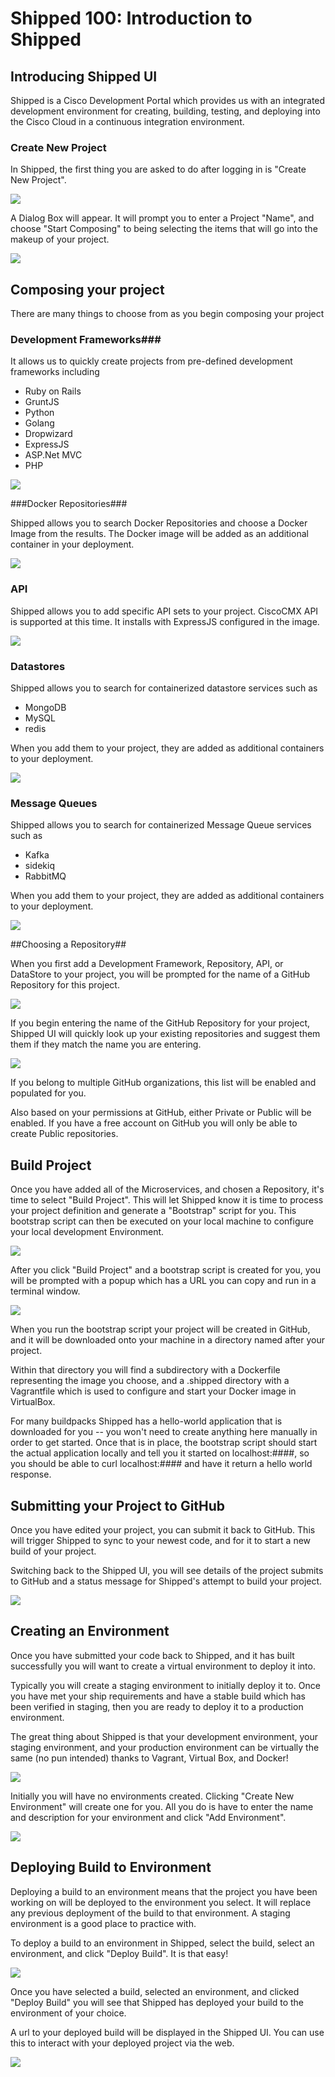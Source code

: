 # Shipped 100: Introduction to Shipped  #

 
## Introducing Shipped UI ##

Shipped is a Cisco Development Portal which provides us with an integrated development environment for creating, building, testing, and deploying into the Cisco Cloud in a continuous integration environment. 

### Create New Project ###

In Shipped, the first thing you are asked to do after logging in is "Create New Project".

![](posts/files/shipped-100-intro-shipped/createproject.png)

A Dialog Box will appear. It will prompt you to enter a Project "Name", and choose "Start Composing" to being selecting the items that will go into the makeup of your project. 

![](posts/files/shipped-100-intro-shipped/startcomposing.png)

## Composing your project

There are many things to choose from as you begin composing your project

### Development Frameworks###

It allows us to quickly create projects from pre-defined development frameworks including

* Ruby on Rails
* GruntJS
* Python
* Golang
* Dropwizard
* ExpressJS
* ASP.Net MVC
* PHP

![](posts/files/shipped-100-intro-shipped/compose_develop.png)

###Docker Repositories###

Shipped allows you to search Docker Repositories and choose a Docker Image from the results. The Docker image will be added as an additional container in your deployment.

![](posts/files/shipped-100-intro-shipped/compose_respositories.png)

### API ###

Shipped allows you to add specific API sets to your project. CiscoCMX API is supported at this time. It installs with ExpressJS configured in the image.

![](posts/files/shipped-100-intro-shipped/compose_apis.png)

### Datastores ###

Shipped allows you to search for containerized datastore services such as

* MongoDB
* MySQL
* redis

When you add them to your project, they are added as additional containers to your deployment.

![](posts/files/shipped-100-intro-shipped/compose_datastores.png)

### Message Queues ###

Shipped allows you to search for containerized Message Queue services such as

* Kafka
* sidekiq
* RabbitMQ

When you add them to your project, they are added as additional containers to your deployment.

![](posts/files/shipped-100-intro-shipped/compose_messagequeues.png)

##Choosing a Repository##

When you first add a Development Framework, Repository, API, or DataStore to your project, you will be prompted for the name of a GitHub Repository for this project.

![](posts/files/shipped-100-intro-shipped/choose_repository.png)

If you begin entering the name of the GitHub Repository for your project, Shipped UI will quickly look up your existing repositories and suggest them them if they match the name you are entering. 

![](posts/files/shipped-100-intro-shipped/enter_repository_name.png)

If you belong to multiple GitHub organizations, this list will be enabled and populated for you.

Also based on your permissions at GitHub, either Private or Public will be enabled. If you have a free account on GitHub you will only be able to create Public repositories.

## Build Project

Once you have added all of the Microservices, and chosen a Repository, it's time to select "Build Project". This will let Shipped know it is time to process your project definition and generate a "Bootstrap" script for you. This bootstrap script can then be executed on your local machine to configure your local development Environment.

![](posts/files/shipped-100-intro-shipped/readytobuild.png)

After you click "Build Project" and a bootstrap script is created for you, you will be prompted with a popup which has a URL you can copy and run in a terminal window.

![](posts/files/shipped-100-intro-shipped/letsgetsetup.png)

When you run the bootstrap script your project will be created in GitHub, and it will be downloaded onto your machine in a directory named after your project.

Within that directory you will find a subdirectory with a Dockerfile representing the image you choose, and a .shipped directory with a Vagrantfile which is used to configure and start your Docker image in VirtualBox.


For many buildpacks Shipped has a hello-world application that is downloaded for you -- you won't need to create anything here manually in order to get started. Once that is in place, the bootstrap script should start the actual application locally and tell you it started on localhost:####, so you should be able to curl localhost:#### and have it return a hello world response.

## Submitting your Project to GitHub

Once you have edited your project, you can submit it back to GitHub. This will trigger Shipped to sync to your newest code, and for it to start a new build of your project.

Switching back to the Shipped UI, you will see details of the project submits to GitHub and a status message for Shipped's attempt to build your project.

![](posts/files/shipped-100-intro-shipped/shipped_ui_post_submit_and_build.png)

## Creating an Environment

Once you have submitted your code back to Shipped, and it has built successfully you will want to create a virtual environment to deploy it into. 

Typically you will create a staging environment to initially deploy it to. Once you have met your ship requirements and have a stable build which has been verified in staging, then you are ready to deploy it to a production environment.

The great thing about Shipped is that your development environment, your staging environment, and your production environment can be virtually the same (no pun intended) thanks to Vagrant, Virtual Box, and Docker!

![](posts/files/shipped-100-intro-shipped/no_environment_created.png)

Initially you will have no environments created. Clicking "Create New Environment" will create one for you. All you do is have to enter the name and description for your environment and click "Add Environment".

![](posts/files/shipped-100-intro-shipped/enter_environment_name.png)

## Deploying Build to Environment

Deploying a build to an environment means that the project you have been working on will be deployed to the environment you select. It will replace any previous deployment of the build to that environment. A staging environment is a good place to practice with.

To deploy a build to an environment in Shipped, select the build, select an environment, and click "Deploy Build". It is that easy!


![](posts/files/shipped-100-intro-shipped/deploy_build_to_environmet.png)

Once you have selected a build, selected an environment, and clicked "Deploy Build" you will see that Shipped has deployed your build to the environment of your choice.

A url to your deployed build will be displayed in the Shipped UI. You can use this to interact with your deployed project via the web.

![](posts/files/shipped-100-intro-shipped/build_is_deployed.png)